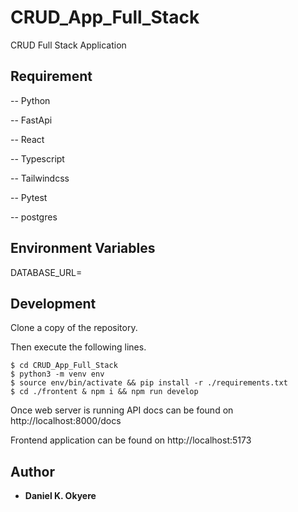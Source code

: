 # CRUD_App_Full_Stack
CRUD Full Stack Application

## Requirement
-- Python

-- FastApi

-- React

-- Typescript

-- Tailwindcss

-- Pytest

-- postgres

## Environment Variables
DATABASE_URL=

## Development
Clone a copy of the repository.

Then execute the following lines.

```commandline
$ cd CRUD_App_Full_Stack
$ python3 -m venv env 
$ source env/bin/activate && pip install -r ./requirements.txt
$ cd ./frontent & npm i && npm run develop
```
Once  web server is running API docs can be found on http://localhost:8000/docs

Frontend application can be found on http://localhost:5173

## Author
- **Daniel K. Okyere**
